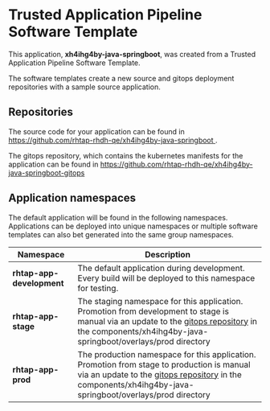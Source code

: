 # Trusted Application Pipeline Software Template

This application, **xh4ihg4by-java-springboot**, was created from a Trusted Application Pipeline Software Template.

The software templates create a new source and gitops deployment repositories with a sample source application. 

## Repositories

The source code for your application can be found in [https://github.com/rhtap-rhdh-qe/xh4ihg4by-java-springboot ](https://github.com/rhtap-rhdh-qe/xh4ihg4by-java-springboot ).
 
The gitops repository, which contains the kubernetes manifests for the application can be found in 
[https://github.com/rhtap-rhdh-qe/xh4ihg4by-java-springboot-gitops ](https://github.com/rhtap-rhdh-qe/xh4ihg4by-java-springboot-gitops ) 

## Application namespaces 

The default application will be found in the following namespaces. Applications can be deployed into unique namespaces or multiple software templates can also bet generated into the same group namespaces.  

|  Namespace   |  Description   |  
| -------- | -------- |   
| **rhtap-app-development** | The default application during development. Every build will be deployed to this namespace for testing. | 
| **rhtap-app-stage** | The staging namespace for this application. Promotion from development to stage is manual via an update to the [gitops repository](https://github.com/rhtap-rhdh-qe/xh4ihg4by-java-springboot-gitops ) in the components/xh4ihg4by-java-springboot/overlays/prod directory |  
| **rhtap-app-prod** | The production namespace for this application. Promotion from stage to production is manual via an update to the [gitops repository](https://github.com/rhtap-rhdh-qe/xh4ihg4by-java-springboot-gitops ) in the components/xh4ihg4by-java-springboot/overlays/prod directory | 